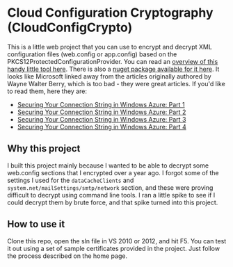 # Cloud Configuration Cryptography (CloudConfigCrypto)

This is a little web project that you can use to encrypt and decrypt XML configuration files (web.config or app.config) based on the PKCS12ProtectedConfigurationProvider. You can read an [overview of this handy little tool here](http://archive.msdn.microsoft.com/pkcs12protectedconfg). There is also a [nuget package available for it here](http://nuget.org/packages/Pkcs12ProtectedConfigurationProvider). It looks like Microsoft linked away from the articles originally authored by Wayne Walter Berry, which is too bad - they were great articles. If you'd like to read them, here they are:

 - [Securing Your Connection String in Windows Azure: Part 1](http://blogs.msdn.com/b/sqlazure/archive/2010/09/07/10058942.aspx)
 - [Securing Your Connection String in Windows Azure: Part 2](http://blogs.msdn.com/b/sqlazure/archive/2010/09/08/10059359.aspx)
 - [Securing Your Connection String in Windows Azure: Part 3](http://blogs.msdn.com/b/sqlazure/archive/2010/09/09/10059889.aspx)
 - [Securing Your Connection String in Windows Azure: Part 4](http://blogs.msdn.com/b/sqlazure/archive/2010/09/10/10060395.aspx)

## Why this project

I built this project mainly because I wanted to be able to decrypt some web.config sections that I encrypted over a year ago. I forgot some of the settings I used for the `dataCacheClients` and `system.net/mailSettings/smtp/network` section, and these were proving difficult to decrypt using command line tools. I ran a little spike to see if I could decrypt them by brute force, and that spike turned into this project.

## How to use it

Clone this repo, open the sln file in VS 2010 or 2012, and hit F5. You can test it out using a set of sample certificates provided in the project. Just follow the process described on the home page.

